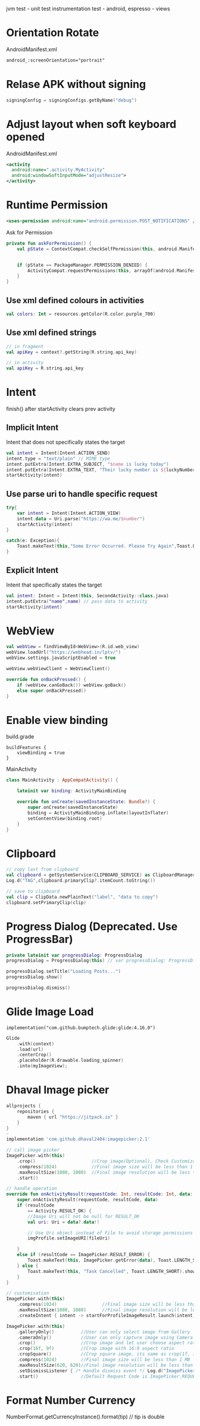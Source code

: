jvm test - unit test
instrumentation test - android, espresso - views

# Orientation Rotate 
AndroidManifest.xml
```xml
android_:screenOrientation="portrait"
```

# Relase APK without signing 
```kotlin
signingConfig = signingConfigs.getByName("debug")
```


# Adjust layout when soft keyboard opened

AndroidManifest.xml

```xml
<activity
  android:name=".activity.MyActivity"
  android:windowSoftInputMode="adjustResize">
</activity>
```
# Runtime Permission
```xml
<uses-permission android:name="android.permission.POST_NOTIFICATIONS" />
```

Ask for Permission
```kotlin
private fun askForPermission() {
    val pState = ContextCompat.checkSelfPermission(this, android.Manifest.permission.POST_NOTIFICATIONS)


    if (pState == PackageManager.PERMISSION_DENIED) {
        ActivityCompat.requestPermissions(this, arrayOf(android.Manifest.permission.POST_NOTIFICATIONS) ,1)
    }
}

```
## Use xml defined colours in activities

```kotlin
val colors: Int = resources.getColor(R.color.purple_700)
```

## Use xml defined strings

```kotlin
// in fragment
val apiKey = context?.getString(R.string.api_key)

// in activity
val apiKey = R.string.api_key
```

# Intent

finish() after startActivity clears prev activity

## Implicit Intent

Intent that does not specifically states the target

```kotlin
val intent = Intent(Intent.ACTION_SEND)
intent.type = "text/plain" // MIME type
intent.putExtra(Intent.EXTRA_SUBJECT, "$name is lucky today")
intent.putExtra(Intent.EXTRA_TEXT, "Their lucky number is ${luckyNumber.toString()}") // main body
startActivity(intent)
```

## Use parse uri to handle specific request

```kotlin
try{
	var intent = Intent(Intent.ACTION_VIEW)
	intent.data = Uri.parse("https://wa.me/$number")
	startActivity(intent)
}

catch(e: Exception){
	Toast.makeText(this,"Some Error Occurred. Please Try Again",Toast.LENGTH_LONG).show()
}
```

## Explicit Intent

Intent that specifically states the target

```kotlin
val intent: Intent = Intent(this, SecondActivity::class.java)
intent.putExtra("name",name) // pass data to activity
startActivity(intent)
```

# WebView
```kotlin
val webView = findViewById<WebView>(R.id.web_view)  
webView.loadUrl("https://webhead.in/lptv/")  
webView.settings.javaScriptEnabled = true

webView.webViewClient = WebViewClient()

override fun onBackPressed() {  
	if (webView.canGoBack()) webView.goBack()  
	else super.onBackPressed()  
}
```
# Enable view binding

build.grade

```
buildFeatures {
    viewBinding = true
}
```

MainActivity

```Kotlin
class MainActivity : AppCompatActivity() {

    lateinit var binding: ActivityMainBinding

    override fun onCreate(savedInstanceState: Bundle?) {
        super.onCreate(savedInstanceState)
        binding = ActivityMainBinding.inflate(layoutInflater)
        setContentView(binding.root)
    }
}
```

# Clipboard

```kotlin
// copy last from clipboard
val clipboard = getSystemService(CLIPBOARD_SERVICE) as ClipboardManager
Log.d("TAG",clipboard.primaryClip?.itemCount.toString())

// save to clipboard
val clip = ClipData.newPlainText("label", "data to copy")
clipboard.setPrimaryClip(clip)
```

# Progress Dialog (Deprecated. Use ProgressBar)

```kotlin
private lateinit var progressDialog: ProgressDialog
progressDialog = ProgressDialog(this) // var progressDialog: ProgressDialog = ProgressDialog(this)

progressDialog.setTitle("Loading Posts...")
progressDialog.show()

progressDialog.dismiss()
```

# Glide Image Load
`implementation("com.github.bumptech.glide:glide:4.16.0")`

```kotlin
Glide
    .with(context)
    .load(url)
    .centerCrop()
    .placeholder(R.drawable.loading_spinner)
    .into(myImageView);
```
# Dhaval Image picker
```gradle
allprojects {
    repositories {
        maven { url "https://jitpack.io" }
    }
}
-
implementation 'com.github.dhaval2404:imagepicker:2.1'
```

```kotlin
// call image picker
ImagePicker.with(this)
    .crop()                     //Crop image(Optional), Check Customization for more option
    .compress(1024)             //Final image size will be less than 1 MB(Optional)
    .maxResultSize(1080, 1080)  //Final image resolution will be less than 1080 x 1080(Optional)
    .start()

// handle operation
override fun onActivityResult(requestCode: Int, resultCode: Int, data: Intent?) {
    super.onActivityResult(requestCode, resultCode, data)
    if (resultCode
        == Activity.RESULT_OK) {
        //Image Uri will not be null for RESULT_OK
        val uri: Uri = data?.data!!

        // Use Uri object instead of File to avoid storage permissions
        imgProfile.setImageURI(fileUri)

    }
    else if (resultCode == ImagePicker.RESULT_ERROR) {
        Toast.makeText(this, ImagePicker.getError(data), Toast.LENGTH_SHORT).show()
    } else {
        Toast.makeText(this, "Task Cancelled", Toast.LENGTH_SHORT).show()
    }
}

// customisation
ImagePicker.with(this)
    .compress(1024)                 //Final image size will be less than 1 MB(Optional)
    .maxResultSize(1080, 1080)      //Final image resolution will be less than 1080 x 1080(Optional)
    .createIntent { intent -> startForProfileImageResult.launch(intent) }

ImagePicker.with(this)
    .galleryOnly()          //User can only select image from Gallery
    .cameraOnly()           //User can only capture image using Camera
    .crop()                 //Crop image and let user choose aspect ratio.
    .crop(16f, 9f)          //Crop image with 16:9 aspect ratio
    .cropSquare()           //Crop square image, its same as crop(1f, 1f)
    .compress(1024)         //Final image size will be less than 1 MB
    .maxResultSize(620, 620)//Final image resolution will be less than 620 x 620
    .setDismissListener { /* Handle dismiss event */ Log.d("ImagePicker", "onDismiss"); }
    .start()                //Default Request Code is ImagePicker.REQUEST_CODE
```
# Format Number Currency
NumberFormat.getCurrencyInstance().format(tip) // tip is double